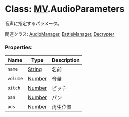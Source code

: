 # Class:  [MV](MV.md).AudioParameters
音声に指定するパラメータ。

関連クラス: [AudioManager](AudioManager.md), [BattleManager](BattleManager.md), [Decrypter](Decrypter.md)


### Properties:

| Name | Type | Description |
| --- | --- | --- |
| `name` | [String](String.md) | 名前 |
| `volume` | [Number](Number.md) | 音量 |
| `pitch` | [Number](Number.md) | ピッチ |
| `pan` | [Number](Number.md) | パン |
| `pos` | [Number](Number.md) | 再生位置 |
